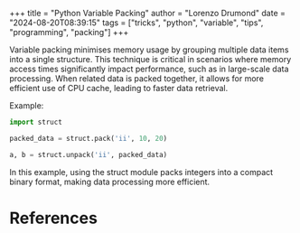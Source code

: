 +++
title = "Python Variable Packing"
author = "Lorenzo Drumond"
date = "2024-08-20T08:39:15"
tags = ["tricks",  "python",  "variable",  "tips",  "programming",  "packing"]
+++



Variable packing minimises memory usage by grouping multiple data items into a single structure. This technique is critical in scenarios where memory access times significantly impact performance, such as in large-scale data processing. When related data is packed together, it allows for more efficient use of CPU cache, leading to faster data retrieval.

Example:

```python
import struct

packed_data = struct.pack('ii', 10, 20)

a, b = struct.unpack('ii', packed_data)
```

In this example, using the struct module packs integers into a compact binary format, making data processing more efficient.

# References
